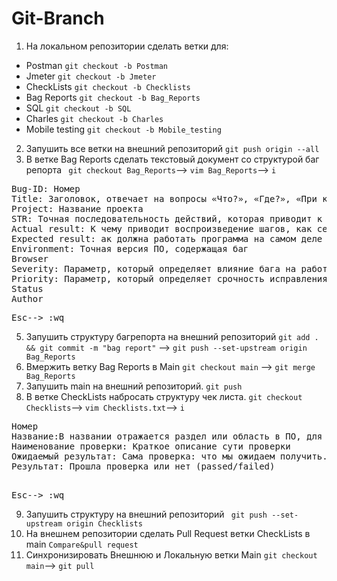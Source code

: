 # Git-Branch

1. На локальном репозитории сделать ветки для:
- Postman `git checkout -b Postman`
- Jmeter `git checkout -b Jmeter`
- CheckLists `git checkout -b Checklists `
- Bag Reports `git checkout -b Bag_Reports`
- SQL `git checkout -b SQL `
- Charles `git checkout -b Charles `
- Mobile testing `git checkout -b Mobile_testing`

2. Запушить все ветки на внешний репозиторий `git push origin --all`
3. В ветке Bag Reports сделать текстовый документ со структурой баг репорта ` git checkout Bag_Reports`-->  `vim Bag_Reports`--> `i`
<pre>
Bug-ID: Номер
Title: Заголовок, отвечает на вопросы «Что?», «Где?», «При каких обстоятельствах?»
Project: Название проекта
STR: Точная последовательность действий, которая приводит к тому, чтобы воспроизвести баг   
Actual result: К чему приводит воспроизведение шагов, как сейчас работает программа
Expected result: ак должна работать программа на самом деле и к чему должны приводить действия,описанные в пункте «Шаги к воспроизведению»
Environment: Точная версия ПО, содержащая баг
Browser 
Severity: Параметр, который определяет влияние бага на работу программы по шкале от S0 до S4
Priority: Параметр, который определяет срочность исправления бага по шкале от P1 до PЗ
Status
Author
</pre>
<pre>Esc--> :wq </pre>
5. Запушить структуру багрепорта на внешний репозиторий  `git add . && git commit -m "bag report"` --> `git push --set-upstream origin Bag_Reports`
6. Вмержить ветку Bag Reports в Main `git checkout main` --> `git merge Bag_Reports`
7. Запушить main на внешний репозиторий. `git push`
8. В ветке CheckLists набросать структуру чек листа. `git checkout Checklists`--> `vim Checklists.txt`--> `i`
<pre>
Номер
Название:В названии отражается раздел или область в ПО, для которого сделаны проверке, например «Регистрация пользователя»
Наименование проверки: Краткое описание сути проверки
Ожидаемый результат: Сама проверка: что мы ожидаем получить. В некоторых видах чек-листов он не используется.
Результат: Прошла проверка или нет (passed/failed)
  </pre>
 <pre>Esc--> :wq </pre> 
9. Запушить структуру на внешний репозиторий ` git push --set-upstream origin Checklists`
10. На внешнем репозитории сделать Pull Request ветки CheckLists в main `Compare&pull request`
11. Синхронизировать Внешнюю и Локальную ветки Main `git checkout main`--> `git pull`
